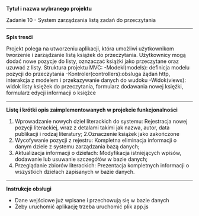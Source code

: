 __Tytuł i nazwa wybranego projektu__

Zadanie 10 - System zarządzania listą zadań do przeczytania

---
__Spis tresći__

Projekt polega na utworzeniu aplikacji, która umożliwi użytkownikom tworzenie i zarządzanie listą książek do przeczytania. Użytkownicy mogą dodać nowe pozycje do listy, oznzaczać książki jako przeczytane oraz uzuwać z listy.
Struktura projektu MVC:
-Modekl(models): definicja modelu pozycji do przeczytania
-Kontroler(controllers):obsluga żądań http, interakcja z modelem i przekazywanie danych do wudoku
-Widok(views): widok listy księżek do przeczytania, formularz dodawania nowej księżki, formularz edycji informacji o księżce

---
__Listę i krótki opis zaimplementowanych w projekcie funkcjonalności__
1. Wprowadzanie nowych dzieł literackich do systemu:
Rejestracja nowej pozycji literackiej, wraz z detalami takimi jak nazwa, autor, data publikacji i rodzaj literatury;
2.Oznaczenie książek jako zakończone
3. Wycofywanie pozycji z rejestru:
Kompletna eliminacja informacji o danym dziele z systemu zarządzania bazą danych;
4. Aktualizacja informacji o dziełach:
Modyfikacja istniejących wpisów, dodawanie lub usuwanie szczegółów w bazie danych;
5. Przeglądanie zbiorów literackich:
Prezentacja kompletnych informacji o wszystkich dziełach zapisanych w bazie danych.
---
__Instrukcje obsługi__
- Dane wejściowe już wpisane i przechowują się w bazie danych
- Żeby uruchomić aplikację trzeba uruchomić plik app.js
